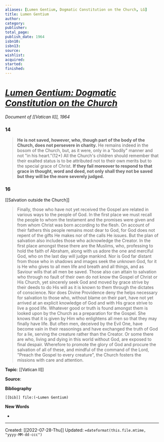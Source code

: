 ```yaml
---
aliases: [Lumen Gentium, Dogmatic Constitution on the Church, LG]
title: Lumen Gentium
author: 
category: 
publisher: 
total_page: 
publish_date: 1964
isbn10: 
isbn13: 
source: 
wishlist: 
acquired: 
started: 
finished:
---
```


# [*Lumen Gentium: Dogmatic Constitution on the Church*](https://www.vatican.va/archive/hist_councils/ii_vatican_council/documents/vat-ii_const_19641121_lumen-gentium_en.html)
*Document of [[Vatican II]], 1964*


### 14 
>**He is not saved, however, who, though part of the body of the Church, does not persevere in charity.** He remains indeed in the bosom of the Church, but, as it were, only in a "bodily" manner and not "in his heart."(12*) All the Church's children should remember that their exalted status is to be attributed not to their own merits but to the special grace of Christ. **If they fail moreover to respond to that grace in thought, word and deed, not only shall they not be saved but they will be the more severely judged.**

### 16
[[Salvation outside the Church]]
>Finally, those who have not yet received the Gospel are related in various ways to the people of God. In the first place we must recall the people to whom the testament and the promises were given and from whom Christ was born according to the flesh. On account of their fathers this people remains most dear to God, for God does not repent of the gifts He makes nor of the calls He issues. But the plan of salvation also includes those who acknowledge the Creator. In the first place amongst these there are the Muslims, who, professing to hold the faith of Abraham, along with us adore the one and merciful God, who on the last day will judge mankind. Nor is God far distant from those who in shadows and images seek the unknown God, for it is He who gives to all men life and breath and all things, and as Saviour wills that all men be saved. Those also can attain to salvation who through no fault of their own do not know the Gospel of Christ or His Church, yet sincerely seek God and moved by grace strive by their deeds to do His will as it is known to them through the dictates of conscience. Nor does Divine Providence deny the helps necessary for salvation to those who, without blame on their part, have not yet arrived at an explicit knowledge of God and with His grace strive to live a good life. Whatever good or truth is found amongst them is looked upon by the Church as a preparation for the Gospel. She knows that it is given by Him who enlightens all men so that they may finally have life. But often men, deceived by the Evil One, have become vain in their reasonings and have exchanged the truth of God for a lie, serving the creature rather than the Creator. Or some there are who, living and dying in this world without God, are exposed to final despair. Wherefore to promote the glory of God and procure the salvation of all of these, and mindful of the command of the Lord, "Preach the Gospel to every creature", the Church fosters the missions with care and attention.


**Topic**: [[Vatican II]]

**Source**: 

**Bibliography**

```query
[[bib]] file:(~Lumen Gentium)
```
 

**New Words**

- 

---
Created: [[2022-07-28-Thu]]
Updated: `=dateformat(this.file.mtime, "yyyy-MM-dd-ccc")`
